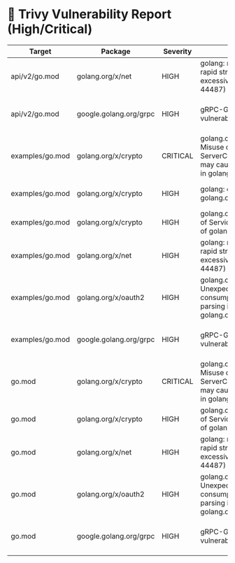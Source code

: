 # 🚨 Trivy Vulnerability Report (High/Critical)

| Target | Package | Severity | Title | CVE | Installed | Fixed |
|--------|---------|----------|-------|-----|-----------|-------|
| api/v2/go.mod | golang.org/x/net | HIGH | golang: net/http, x/net/http2: rapid stream resets can cause excessive work (CVE-2023-44487) | CVE-2023-39325 | v0.7.0 | 0.17.0 |
| api/v2/go.mod | google.golang.org/grpc | HIGH | gRPC-Go HTTP/2 Rapid Reset vulnerability | GHSA-m425-mq94-257g | v1.47.0 | 1.56.3, 1.57.1, 1.58.3 |
| examples/go.mod | golang.org/x/crypto | CRITICAL | golang.org/x/crypto/ssh: Misuse of ServerConfig.PublicKeyCallback may cause authorization bypass in golang.org/x/crypto | CVE-2024-45337 | v0.0.0-20220112180741-5e0467b6c7ce | 0.31.0 |
| examples/go.mod | golang.org/x/crypto | HIGH | golang: crash in a golang.org/x/crypto/ssh server | CVE-2022-27191 | v0.0.0-20220112180741-5e0467b6c7ce | 0.0.0-20220314234659-1baeb1ce4c0b |
| examples/go.mod | golang.org/x/crypto | HIGH | golang.org/x/crypto/ssh: Denial of Service in the Key Exchange of golang.org/x/crypto/ssh | CVE-2025-22869 | v0.0.0-20220112180741-5e0467b6c7ce | 0.35.0 |
| examples/go.mod | golang.org/x/net | HIGH | golang: net/http, x/net/http2: rapid stream resets can cause excessive work (CVE-2023-44487) | CVE-2023-39325 | v0.7.0 | 0.17.0 |
| examples/go.mod | golang.org/x/oauth2 | HIGH | golang.org/x/oauth2/jws: Unexpected memory consumption during token parsing in golang.org/x/oauth2/jws | CVE-2025-22868 | v0.0.0-20211104180415-d3ed0bb246c8 | 0.27.0 |
| examples/go.mod | google.golang.org/grpc | HIGH | gRPC-Go HTTP/2 Rapid Reset vulnerability | GHSA-m425-mq94-257g | v1.43.0 | 1.56.3, 1.57.1, 1.58.3 |
| go.mod | golang.org/x/crypto | CRITICAL | golang.org/x/crypto/ssh: Misuse of ServerConfig.PublicKeyCallback may cause authorization bypass in golang.org/x/crypto | CVE-2024-45337 | v0.0.0-20220622213112-05595931fe9d | 0.31.0 |
| go.mod | golang.org/x/crypto | HIGH | golang.org/x/crypto/ssh: Denial of Service in the Key Exchange of golang.org/x/crypto/ssh | CVE-2025-22869 | v0.0.0-20220622213112-05595931fe9d | 0.35.0 |
| go.mod | golang.org/x/net | HIGH | golang: net/http, x/net/http2: rapid stream resets can cause excessive work (CVE-2023-44487) | CVE-2023-39325 | v0.7.0 | 0.17.0 |
| go.mod | golang.org/x/oauth2 | HIGH | golang.org/x/oauth2/jws: Unexpected memory consumption during token parsing in golang.org/x/oauth2/jws | CVE-2025-22868 | v0.0.0-20220822191816-0ebed06d0094 | 0.27.0 |
| go.mod | google.golang.org/grpc | HIGH | gRPC-Go HTTP/2 Rapid Reset vulnerability | GHSA-m425-mq94-257g | v1.49.0 | 1.56.3, 1.57.1, 1.58.3 |
